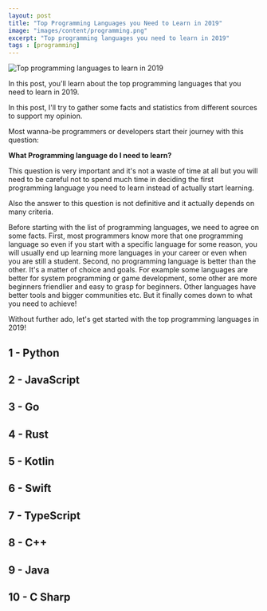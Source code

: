 ```yaml
---
layout: post
title: "Top Programming Languages you Need to Learn in 2019"
image: "images/content/programming.png"
excerpt: "Top programming languages you need to learn in 2019"
tags : [programming]
---
```


![Top programming languages to learn in 2019](https://www.diigo.com/file/image/bbccosoazesdrcacepzdqdsssbr/Top+Programming+languages+you+can+watch+out+in+2019.+skillprogramming.com.jpg)

In this post, you'll learn about the top programming languages that you need to learn in 2019.

In this post, I'll try to gather some facts and statistics from different sources to support my opinion.

Most wanna-be programmers or developers start their journey with this question:

**What Programming language do I need to learn?**

This question is very important and it's not a waste of time at all but you will need to be careful not to spend much time in deciding the first programming language you need to learn instead of actually start learning.

Also the answer to this question is not definitive and it actually depends on many criteria.

Before starting with the list of programming languages, we need to agree on some facts. First, most programmers know more that one programming language so even if you start with a specific language for some reason, you will usually end up learning more languages in your career or even when you are still a student. Second, no programming language is better than the other. It's a matter of choice and goals. For example some languages are better for system programming or game development, some other are more beginners friendlier and easy to grasp for beginners. Other languages have better tools and bigger communities etc. But it finally comes down to what you need to achieve!

Without further ado, let's get started with the top programming languages in 2019!


## 1 - Python
## 2 - JavaScript
## 3 - Go
## 4 - Rust
## 5 - Kotlin
## 6 - Swift
## 7 - TypeScript
## 8 - C++
## 9 - Java
## 10 - C Sharp
